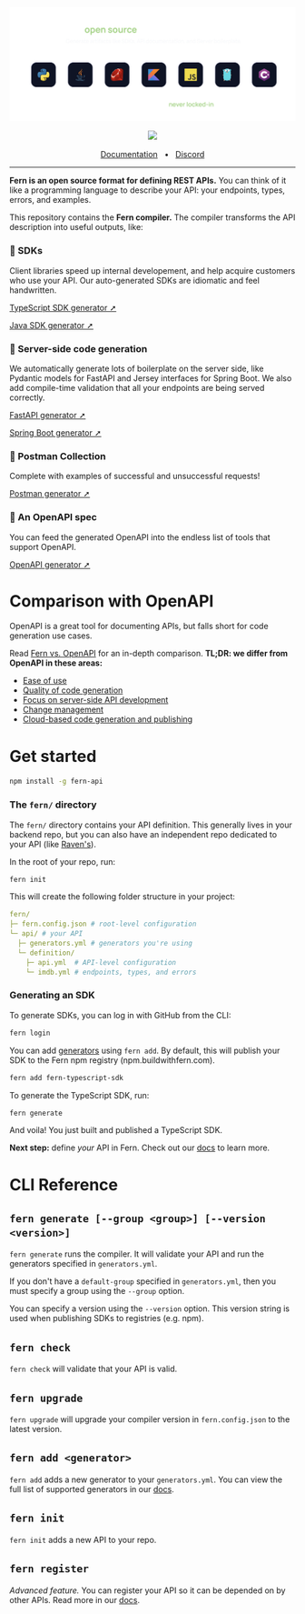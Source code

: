 ![Fern header](header.png)

<p align="center">
  <a href="https://www.npmjs.com/package/fern-api" alt="fern-api npm package">
    <img src="https://img.shields.io/npm/v/fern-api?style=flat-square" />
  </a>
</p>

<div align="center">
  <a href="https://www.buildwithfern.com/docs" alt="documentation">Documentation</a>
  <span>&nbsp;&nbsp;•&nbsp;&nbsp;</span>
  <a href="https://discord.com/invite/JkkXumPzcG" alt="discord">Discord</a>
  <br />
</div>

---

**Fern is an open source format for defining REST APIs.**
You can think of it like a programming language to describe
your API: your endpoints, types, errors, and examples.

This repository contains the **Fern compiler.** The compiler transforms the API description into useful outputs, like:

### 🌿 SDKs

Client libraries speed up internal developement, and help acquire customers who use your API. Our auto-generated SDKs are idiomatic and feel handwritten.

[TypeScript SDK generator ➚](https://github.com/fern-api/fern-typescript)

[Java SDK generator ➚](https://github.com/fern-api/fern-java)

### 🌿 Server-side code generation

We automatically generate lots of boilerplate on the server side, like Pydantic models for FastAPI and Jersey interfaces for Spring Boot. We also add compile-time validation that all your endpoints are being served correctly.

[FastAPI generator ➚](https://github.com/fern-api/fern-python)

[Spring Boot generator ➚](https://github.com/fern-api/fern-java)

### 🌿 Postman Collection

Complete with examples of successful and unsuccessful requests!

[Postman generator ➚](https://github.com/fern-api/fern-postman)

### 🌿 An OpenAPI spec

You can feed the generated OpenAPI into the endless list of tools that support OpenAPI.

[OpenAPI generator ➚](https://github.com/fern-api/fern-postman)

# Comparison with OpenAPI

OpenAPI is a great tool for documenting APIs, but falls short for code generation use cases.

Read [Fern vs. OpenAPI](https://www.buildwithfern.com/docs/comparison-with-openapi)
for an in-depth comparison. **TL;DR: we differ from OpenAPI in these areas:**

- [Ease of use](https://www.buildwithfern.com/docs/comparison-with-openapi#ease-of-use)
- [Quality of code generation](https://www.buildwithfern.com/docs/comparison-with-openapi#quality-of-code-generation)
- [Focus on server-side API development](https://www.buildwithfern.com/docs/comparison-with-openapi#focus-on-server-side-api-development)
- [Change management](https://www.buildwithfern.com/docs/comparison-with-openapi#change-management)
- [Cloud-based code generation and publishing](https://www.buildwithfern.com/docs/comparison-with-openapi#cloud-based-code-generation-and-publishing)

# Get started

```bash
npm install -g fern-api
```

### The `fern/` directory

The `fern/` directory contains your API definition. This generally lives in your
backend repo, but you can also have an independent repo dedicated to your API (like [Raven's](https://github.com/ravenappdev/raven-api)).

In the root of your repo, run:

```bash
fern init
```

This will create the following folder structure in your project:

```yaml
fern/
├─ fern.config.json # root-level configuration
└─ api/ # your API
  ├─ generators.yml # generators you're using
  └─ definition/
    ├─ api.yml  # API-level configuration
    └─ imdb.yml # endpoints, types, and errors
```

### Generating an SDK

To generate SDKs, you can log in with GitHub from the CLI:

```bash
fern login
```

You can add [generators](compiler/generators) using `fern add`. By default, this
will publish your SDK to the Fern npm registry (npm.buildwithfern.com).

```bash
fern add fern-typescript-sdk
```

To generate the TypeScript SDK, run:

```bash
fern generate
```

And voila! You just built and published a TypeScript SDK.

**Next step:** define _your_ API in Fern. Check out our [docs](https://www.buildwithfern.com/docs/definition) to learn more.

# CLI Reference

## `fern generate [--group <group>] [--version <version>]`

`fern generate` runs the compiler. It will validate your API and run the
generators specified in `generators.yml`.

If you don't have a `default-group` specified in `generators.yml`, then you must
specify a group using the `--group` option.

You can specify a version using the `--version` option. This version string is
used when publishing SDKs to registries (e.g. npm).

## `fern check`

`fern check` will validate that your API is valid.

## `fern upgrade`

`fern upgrade` will upgrade your compiler version in `fern.config.json` to the
latest version.

## `fern add <generator>`

`fern add` adds a new generator to your `generators.yml`. You can view the full
list of supported generators in our [docs](https://www.buildwithfern.com/docs/compiler/generators).

## `fern init`

`fern init` adds a new API to your repo.

## `fern register`

_Advanced feature._ You can register your API so it can be depended on by other
APIs. Read more in our [docs](https://www.buildwithfern.com/docs/advanced/depending-on-other-apis).

​
